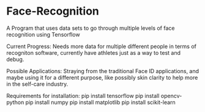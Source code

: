 # Face-Recognition
A Program that uses data sets to go through multiple levels of face recognition using Tensorflow

Current Progress: Needs more data for multiple different people in terms of recogniton software, currently have athletes just as a way to test and debug.

Possible Applications: Straying from the traditional Face ID applications, and maybe using it for a different purpose, like possibly skin clarity to help more in the self-care industry. 

Requirements for installation:
pip install tensorflow
pip install opencv-python
pip install numpy
pip install matplotlib
pip install scikit-learn

